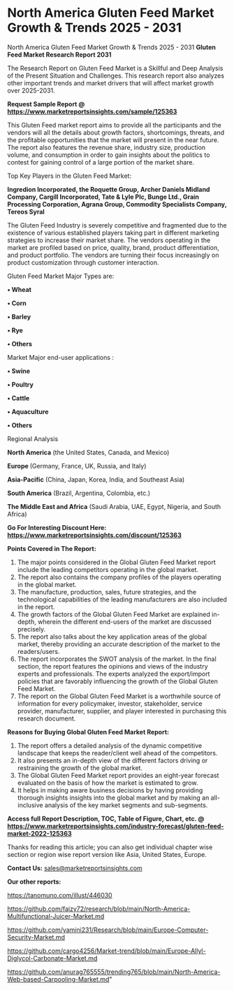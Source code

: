# North America Gluten Feed Market Growth & Trends 2025 - 2031
North America Gluten Feed Market Growth & Trends 2025 - 2031
<strong>Gluten Feed Market Research Report 2031</strong>

The Research Report on Gluten Feed Market is a Skillful and Deep Analysis of the Present Situation and Challenges. This research report also analyzes other important trends and market drivers that will affect market growth over 2025-2031.

<strong>Request Sample Report @ <a href=https://www.marketreportsinsights.com/sample/125363>https://www.marketreportsinsights.com/sample/125363</a></strong>

This Gluten Feed market report aims to provide all the participants and the vendors will all the details about growth factors, shortcomings, threats, and the profitable opportunities that the market will present in the near future. The report also features the revenue share, industry size, production volume, and consumption in order to gain insights about the politics to contest for gaining control of a large portion of the market share.

Top Key Players in the Gluten Feed Market:

<strong>Ingredion Incorporated, the Roquette Group, Archer Daniels Midland Company, Cargill Incorporated, Tate & Lyle Plc, Bunge Ltd., Grain Processing Corporation, Agrana Group, Commodity Specialists Company, Tereos Syral</strong>

The Gluten Feed Industry is severely competitive and fragmented due to the existence of various established players taking part in different marketing strategies to increase their market share. The vendors operating in the market are profiled based on price, quality, brand, product differentiation, and product portfolio. The vendors are turning their focus increasingly on product customization through customer interaction.

Gluten Feed Market Major Types are:

<strong>• Wheat

• Corn

• Barley

• Rye

• Others</strong>

Market Major end-user applications :

<strong>• Swine

• Poultry

• Cattle

• Aquaculture

• Others</strong>

Regional Analysis

</u><strong><b>North America</b></strong> (the United States, Canada, and Mexico)

<strong><b>Europe </b></strong>(Germany, France, UK, Russia, and Italy)

<strong><b>Asia-Pacific</b></strong> (China, Japan, Korea, India, and Southeast Asia)

<strong><b>South America</b></strong> (Brazil, Argentina, Colombia, etc.)

<strong><b>The Middle East and Africa</b></strong> (Saudi Arabia, UAE, Egypt, Nigeria, and South Africa)

<strong>Go For Interesting Discount Here: <a href=https://www.marketreportsinsights.com/discount/125363>https://www.marketreportsinsights.com/discount/125363</a></strong>

<strong>Points Covered in The Report:</strong>
<ol>
  <li>The major points considered in the Global Gluten Feed Market report include the leading competitors operating in the global market.</li>
  <li>The report also contains the company profiles of the players operating in the global market.</li>
  <li>The manufacture, production, sales, future strategies, and the technological capabilities of the leading manufacturers are also included in the report.</li>
  <li>The growth factors of the Global Gluten Feed Market are explained in-depth, wherein the different end-users of the market are discussed precisely.</li>
  <li>The report also talks about the key application areas of the global market, thereby providing an accurate description of the market to the readers/users.</li>
  <li>The report incorporates the SWOT analysis of the market. In the final section, the report features the opinions and views of the industry experts and professionals. The experts analyzed the export/import policies that are favorably influencing the growth of the Global Gluten Feed Market.</li>
  <li>The report on the Global Gluten Feed Market is a worthwhile source of information for every policymaker, investor, stakeholder, service provider, manufacturer, supplier, and player interested in purchasing this research document.</li>
</ol>
<strong>Reasons for Buying Global Gluten Feed Market Report:</strong>

<ol>
  <li>The report offers a detailed analysis of the dynamic competitive landscape that keeps the reader/client well ahead of the competitors.</li>
  <li>It also presents an in-depth view of the different factors driving or restraining the growth of the global market.</li>
  <li>The Global Gluten Feed Market report provides an eight-year forecast evaluated on the basis of how the market is estimated to grow.</li>
  <li>It helps in making aware business decisions by having providing thorough insights insights into the global market and by making an all-inclusive analysis of the key market segments and sub-segments.</li>
</ol>
<strong>Access full Report Description, TOC, Table of Figure, Chart, etc. @ <a href=https://www.marketreportsinsights.com/industry-forecast/gluten-feed-market-2022-125363>https://www.marketreportsinsights.com/industry-forecast/gluten-feed-market-2022-125363</a></strong>


Thanks for reading this article; you can also get individual chapter wise section or region wise report version like Asia, United States, Europe.

<strong>Contact Us:</strong>
sales@marketreportsinsights.com

<strong>Our other reports:</strong>

<a href=https://tanomuno.com/illust/446030>https://tanomuno.com/illust/446030</a>

<a href=https://github.com/faizy72/research/blob/main/North-America-Multifunctional-Juicer-Market.md>https://github.com/faizy72/research/blob/main/North-America-Multifunctional-Juicer-Market.md</a>

<a href=https://github.com/yamini231/Research/blob/main/Europe-Computer-Security-Market.md>https://github.com/yamini231/Research/blob/main/Europe-Computer-Security-Market.md</a>

<a href=https://github.com/cargo4256/Market-trend/blob/main/Europe-Allyl-Diglycol-Carbonate-Market.md>https://github.com/cargo4256/Market-trend/blob/main/Europe-Allyl-Diglycol-Carbonate-Market.md</a>

<a href=https://github.com/anurag765555/trending765/blob/main/North-America-Web-based-Carpooling-Market.md>https://github.com/anurag765555/trending765/blob/main/North-America-Web-based-Carpooling-Market.md</a>"
